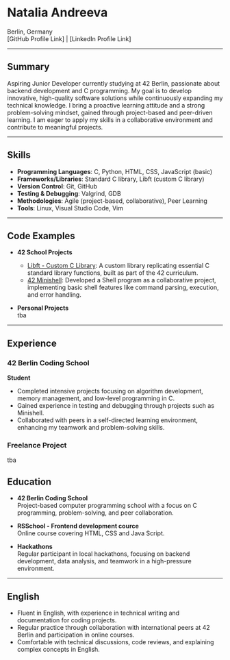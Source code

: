 # Natalia Andreeva  
Berlin, Germany  
[GitHub Profile Link] | [LinkedIn Profile Link]

---

## Summary

Aspiring Junior Developer currently studying at 42 Berlin, passionate about backend development and C programming. My goal is to develop innovative, high-quality software solutions while continuously expanding my technical knowledge. I bring a proactive learning attitude and a strong problem-solving mindset, gained through project-based and peer-driven learning. I am eager to apply my skills in a collaborative environment and contribute to meaningful projects.

---

## Skills

- **Programming Languages**: C, Python, HTML, CSS, JavaScript (basic)
- **Frameworks/Libraries**: Standard C library, Libft (custom C library)
- **Version Control**: Git, GitHub
- **Testing & Debugging**: Valgrind, GDB
- **Methodologies**: Agile (project-based, collaborative), Peer Learning
- **Tools**: Linux, Visual Studio Code, Vim

---

## Code Examples

- **42 School Projects**  
  - [Libft - Custom C Library](https://github.com/yourusername/libft): A custom library replicating essential C standard library functions, built as part of the 42 curriculum.
  - [42 Minishell](https://github.com/yourusername/minishell): Developed a Shell program as a collaborative project, implementing basic shell features like command parsing, execution, and error handling.

- **Personal Projects**  
 tba
---

## Experience

### 42 Berlin Coding School  
**Student**  
- Completed intensive projects focusing on algorithm development, memory management, and low-level programming in C.
- Gained experience in testing and debugging through projects such as Minishell.
- Collaborated with peers in a self-directed learning environment, enhancing my teamwork and problem-solving skills.

### Freelance Project  
tba

## Education

- **42 Berlin Coding School**  
  Project-based computer programming school with a focus on C programming, problem-solving, and peer collaboration.

- **RSSchool - Frontend development cource**  
  Online course covering HTML, CSS and Java Script.

- **Hackathons**  
  Regular participant in local hackathons, focusing on backend development, data analysis, and teamwork in a high-pressure environment.

---

## English

- Fluent in English, with experience in technical writing and documentation for coding projects.
- Regular practice through collaboration with international peers at 42 Berlin and participation in online courses.
- Comfortable with technical discussions, code reviews, and explaining complex concepts in English.

